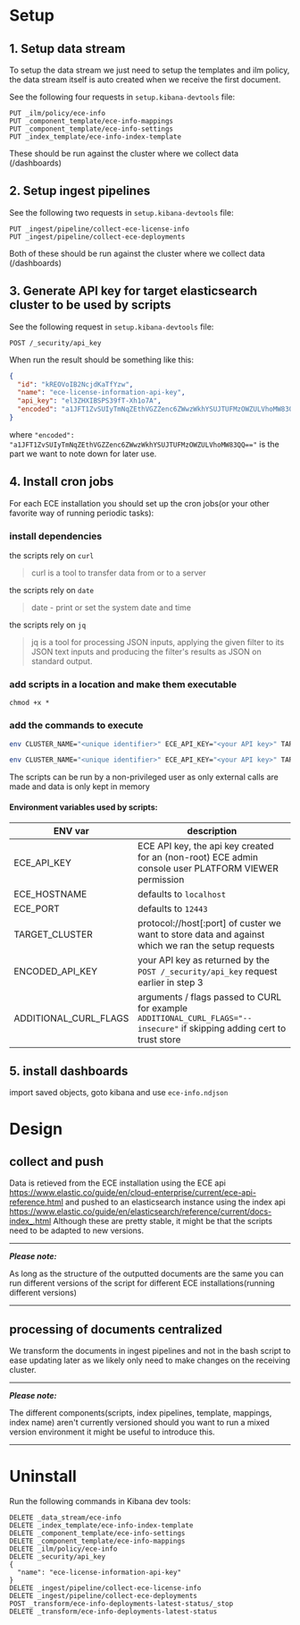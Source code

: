 # Setup

## 1. Setup data stream

To setup the data stream we just need to setup the templates and ilm policy, the data stream itself is auto created when we receive the first document.

See the following four requests in `setup.kibana-devtools` file:
```kibana-devtools
PUT _ilm/policy/ece-info
PUT _component_template/ece-info-mappings
PUT _component_template/ece-info-settings
PUT _index_template/ece-info-index-template
```
These should be run against the cluster where we collect data (/dashboards)

## 2. Setup ingest pipelines

See the following two requests in `setup.kibana-devtools` file:
```kibana-devtools
PUT _ingest/pipeline/collect-ece-license-info
PUT _ingest/pipeline/collect-ece-deployments
```
Both of these should be run against the cluster where we collect data (/dashboards)

## 3. Generate API key for target elasticsearch cluster to be used by scripts

See the following request in `setup.kibana-devtools` file:
```kibana-devtools
POST /_security/api_key
```
When run the result should be something like this:
```json
{
  "id": "kREOVoIB2NcjdKaTfYzw",
  "name": "ece-license-information-api-key",
  "api_key": "el3ZHXIBSPS39fT-Xh1o7A",
  "encoded": "a1JFT1ZvSUIyTmNqZEthVGZZenc6ZWwzWkhYSUJTUFMzOWZULVhoMW83QQ=="
}
```
where `"encoded": "a1JFT1ZvSUIyTmNqZEthVGZZenc6ZWwzWkhYSUJTUFMzOWZULVhoMW83QQ=="` is the part we want to note down for later use.


## 4. Install cron jobs

For each ECE installation you should set up the cron jobs(or your other favorite way of running periodic tasks):

### install dependencies

the scripts rely on `curl`
> curl is a tool to transfer data from or to a server

the scripts rely on `date`
> date - print or set the system date and time

the scripts rely on `jq` 
> jq is a tool for processing JSON inputs, applying the given filter to
its JSON text inputs and producing the filter's results as JSON on
standard output.

### add scripts in a location and make them executable

`chmod +x *`

### add the commands to execute

```bash
env CLUSTER_NAME="<unique identifier>" ECE_API_KEY="<your API key>" TARGET_CLUSTER="< base url >" ENCODED_API_KEY="<ES API KEY>" /<abs path>/collect-ece-installed-licenses.sh
```

```bash
env CLUSTER_NAME="<unique identifier>" ECE_API_KEY="<your API key>" TARGET_CLUSTER="< base url >" ENCODED_API_KEY="<ES API KEY>" /<abs path>/collect-ece-deployments.sh
```

The scripts can be run by a non-privileged user as only external calls are made and data is only kept in memory

#### Environment variables used by scripts:

| ENV var                | description       |
|------------------------|-------------------|
| ECE_API_KEY            | ECE API key, the api key created for an (non-root) ECE admin console user PLATFORM VIEWER permission |
| ECE_HOSTNAME           | defaults to `localhost` |
| ECE_PORT               | defaults to `12443` |
| TARGET_CLUSTER         | protocol://host[:port] of custer we want to store data and against which we ran the setup requests | 
| ENCODED_API_KEY        | your API key as returned by the `POST /_security/api_key` request earlier in step 3 |
| ADDITIONAL_CURL_FLAGS  | arguments / flags passed to CURL for example `ADDITIONAL_CURL_FLAGS="--insecure"` if skipping adding cert to trust store

## 5. install dashboards

import saved objects, goto kibana and use `ece-info.ndjson`

# Design

## collect and push

Data is retieved from the ECE installation using the ECE api https://www.elastic.co/guide/en/cloud-enterprise/current/ece-api-reference.html and pushed to an elasticsearch instance using the index api https://www.elastic.co/guide/en/elasticsearch/reference/current/docs-index_.html Although these are pretty stable, it might be that the scripts need to be adapted to new versions. 

---
**_Please note:_** 

As long as the structure of the outputted documents are the same you can run different versions of the script for different ECE installations(running different versions)

---

## processing of documents centralized
We transform the documents in ingest pipelines and not in the bash script to ease updating later as we likely only need to make changes on the receiving cluster.

---
**_Please note:_** 

The different components(scripts, index pipelines, template, mappings, index name) aren't currently versioned should you want to run a mixed version environment it might be useful to introduce this. 

---

# Uninstall

Run the following commands in Kibana dev tools:

```kibana-devtools
DELETE _data_stream/ece-info
DELETE _index_template/ece-info-index-template
DELETE _component_template/ece-info-settings
DELETE _component_template/ece-info-mappings
DELETE _ilm/policy/ece-info
DELETE _security/api_key
{
  "name": "ece-license-information-api-key"
}
DELETE _ingest/pipeline/collect-ece-license-info
DELETE _ingest/pipeline/collect-ece-deployments
POST _transform/ece-info-deployments-latest-status/_stop
DELETE _transform/ece-info-deployments-latest-status
```